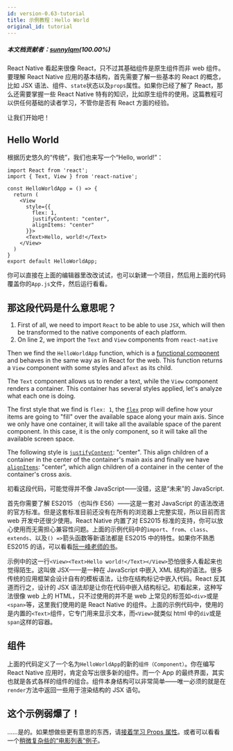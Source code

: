```yaml
---
id: version-0.63-tutorial
title: 示例教程：Hello World
original_id: tutorial
---
```


##### 本文档贡献者：[sunnylqm](https://github.com/search?q=sunnylqm&type=Users)(100.00%)

React Native 看起来很像 React，只不过其基础组件是原生组件而非 web 组件。要理解 React Native 应用的基本结构，首先需要了解一些基本的 React 的概念，比如 JSX 语法、组件、`state`状态以及`props`属性。如果你已经了解了 React，那么还需要掌握一些 React Native 特有的知识，比如原生组件的使用。这篇教程可以供任何基础的读者学习，不管你是否有 React 方面的经验。

让我们开始吧！

## Hello World

根据历史悠久的“传统”，我们也来写一个“Hello, world!”：

```SnackPlayer name=Hello%20World
import React from 'react';
import { Text, View } from 'react-native';

const HelloWorldApp = () => {
  return (
    <View
      style={{
        flex: 1,
        justifyContent: "center",
        alignItems: "center"
      }}>
      <Text>Hello, world!</Text>
    </View>
  )
}
export default HelloWorldApp;
```

你可以直接在上面的编辑器里改改试试，也可以新建一个项目，然后用上面的代码覆盖你的`App.js`文件，然后运行看看。

## 那这段代码是什么意思呢？

1. First of all, we need to import `React` to be able to use `JSX`, which will then be transformed to the native components of each platform.
2. On line 2, we import the `Text` and `View` components from `react-native`

Then we find the `HelloWorldApp` function, which is a [functional component](https://zh-hans.reactjs.org/docs/components-and-props.html#function-and-class-components) and behaves in the same way as in React for the web. This function returns a `View` component with some styles and a`Text` as its child.

The `Text` component allows us to render a text, while the `View` component renders a container. This container has several styles applied, let's analyze what each one is doing.

The first style that we find is `flex: 1`, the [`flex`](layout-props#flex) prop will define how your items are going to "fill" over the available space along your main axis. Since we only have one container, it will take all the available space of the parent component. In this case, it is the only component, so it will take all the available screen space.

The following style is [`justifyContent`](layout-props#justifycontent): "center". This align children of a container in the center of the container's main axis and finally we have [`alignItems`](layout-props#alignitems): "center", which align children of a container in the center of the container's cross axis.

初看这段代码，可能觉得并不像 JavaScript——没错，这是“未来”的 JavaScript.

首先你需要了解 ES2015 （也叫作 ES6）——这是一套对 JavaScript 的语法改进的官方标准。但是这套标准目前还没有在所有的浏览器上完整实现，所以目前而言 web 开发中还很少使用。React Native 内置了对 ES2015 标准的支持，你可以放心使用而无需担心兼容性问题。上面的示例代码中的`import`、`from`、`class`、`extends`、以及`() =>`箭头函数等新语法都是 ES2015 中的特性。如果你不熟悉 ES2015 的话，可以看看[阮一峰老师的书](http://es6.ruanyifeng.com/)。

示例中的这一行`<View><Text>Hello world!</Text></View>`恐怕很多人看起来也觉得陌生。这叫做 JSX——是一种在 JavaScript 中嵌入 XML 结构的语法。很多传统的应用框架会设计自有的模板语法，让你在结构标记中嵌入代码。React 反其道而行之，设计的 JSX 语法却是让你在代码中嵌入结构标记。初看起来，这种写法很像 web 上的 HTML，只不过使用的并不是 web 上常见的标签如`<div>`或是`<span>`等，这里我们使用的是 React Native 的组件。上面的示例代码中，使用的是内置的`<Text>`组件，它专门用来显示文本，而`<View>`就类似 html 中的`div`或是`span`这样的容器。

## 组件

上面的代码定义了一个名为`HelloWorldApp`的新的`组件（Component）`。你在编写 React Native 应用时，肯定会写出很多新的组件。而一个 App 的最终界面，其实也就是各式各样的组件的组合。组件本身结构可以非常简单——唯一必须的就是在`render`方法中返回一些用于渲染结构的 JSX 语句。

## 这个示例弱爆了！

……是的。如果想做些更有意思的东西，请[接着学习 Props 属性](props.md)。或者可以看看一个[稍微复杂些的“电影列表”例子](sample-application-movies.md)。
